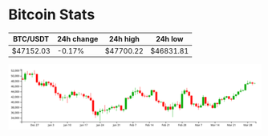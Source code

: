 # Bitcoin Stats

BTC/USDT|24h change|24h high|24h low|
|---|---|---|---|
|$47152.03|-0.17%|$47700.22|$46831.81|

<img src="./chart.svg">
